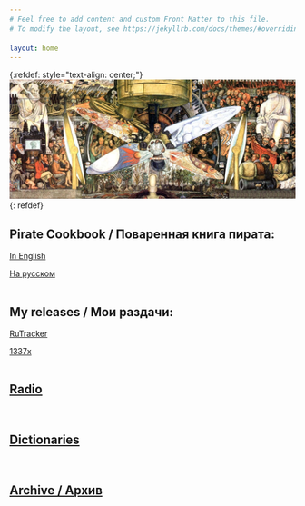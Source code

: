 ```yaml
---
# Feel free to add content and custom Front Matter to this file.
# To modify the layout, see https://jekyllrb.com/docs/themes/#overriding-theme-defaults

layout: home
---
```


{:refdef: style="text-align: center;"}
[![Man at the Crossroads](/images/crossroads.jpg)](/images/crossroads.jpg)
{: refdef}

## Pirate Cookbook / Поваренная книга пирата:

[In English](/en/pirate-cookbook)

[На русском](/ru/pirate-cookbook)
<br><br>

## My releases / Мои раздачи:

[RuTracker](https://rutracker.org/forum/tracker.php?rid=45195282)

[1337x](https://1337x.to/user/legen848dary/)
<br><br>

## [Radio](radio)
<br>

## [Dictionaries](dictionary)
<br>

## [Archive / Архив](archive)
<br>